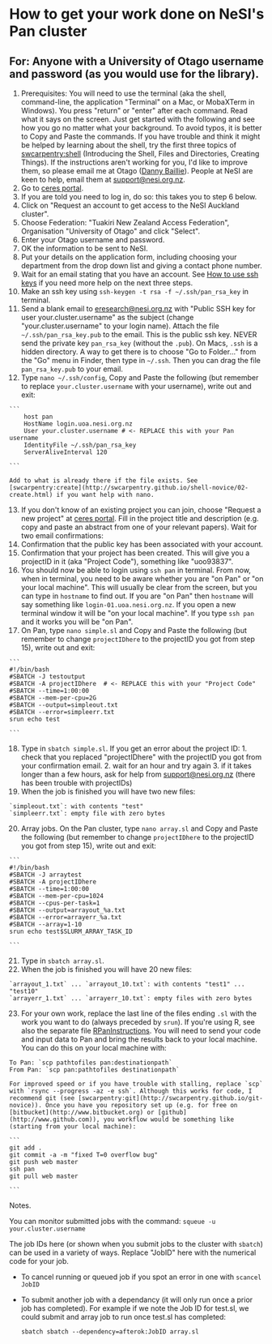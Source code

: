 # How to get your work done on NeSI's Pan cluster

## For: Anyone with a University of Otago username and password (as you would use for the library).

1.  Prerequisites: You will need to use the terminal (aka the shell, command-line, the application "Terminal" on a Mac, or MobaXTerm in Windows). You press "return" or "enter" after each command. Read what it says on the screen. Just get started with the following and see how you go no matter what your background. To avoid typos, it is better to Copy and Paste the commands. If you have trouble and think it might be helped by learning about the shell, try the first three topics of [swcarpentry:shell](http://swcarpentry.github.io/shell-novice/) (Introducing the Shell, Files and Directories, Creating Things). If the instructions aren't working for you, I'd like to improve them, so please email me at Otago ([Danny Baillie](mailto:danny.baillie@otago.ac.nz?Subject=PanInstructions)). People at NeSI are keen to help, email them at [support@nesi.org.nz](mailto:support@nesi.org.nz).
2.  Go to [ceres portal](https://web.ceres.auckland.ac.nz/portal).
3.  If you are told you need to log in, do so: this takes you to step 6 below.
4.  Click on "Request an account to get access to the NeSI Auckland cluster".
5.  Choose Federation: "Tuakiri New Zealand Access Federation", Organisation "University of Otago" and click "Select".
6.  Enter your Otago username and password.
7.  OK the information to be sent to NeSI.
8.  Put your details on the application form, including choosing your department from the drop down list and giving a contact phone number.
9.  Wait for an email stating that you have an account. See [How to use ssh keys](https://wiki.auckland.ac.nz/display/CER/How+to+log+in+using+ssh+keys) if you need more help on the next three steps.
10.  Make an ssh key using `ssh-keygen -t rsa -f ~/.ssh/pan_rsa_key` in terminal.
11.  Send a blank email to [eresearch@nesi.org.nz](mailto:eresearch@nesi.org.nz?Subject=Public%20SSH%20key%20for%20user%20your.cluster.username) with "Public SSH key for user your.cluster.username" as the subject (change "your.cluster.username" to your login name). Attach the file `~/.ssh/pan_rsa_key.pub` to the email. This is the public ssh key. NEVER send the private key `pan_rsa_key` (without the `.pub`). On Macs, `.ssh` is a hidden directory. A way to get there is to choose "Go to Folder..." from the "Go" menu in Finder, then type in `~/.ssh`. Then you can drag the file `pan_rsa_key.pub` to your email.
12.  Type `nano ~/.ssh/config`, Copy and Paste the following (but remember to replace `your.cluster.username` with your username), write out and exit:

    ```
        host pan
        HostName login.uoa.nesi.org.nz
        User your.cluster.username # <- REPLACE this with your Pan username
        IdentityFile ~/.ssh/pan_rsa_key
        ServerAliveInterval 120

    ```

    Add to what is already there if the file exists. See [swcarpentry:create](http://swcarpentry.github.io/shell-novice/02-create.html) if you want help with nano.
13.  If you don't know of an existing project you can join, choose "Request a new project" at [ceres portal](https://web.ceres.auckland.ac.nz/portal). Fill in the project title and description (e.g. copy and paste an abstract from one of your relevant papers). Wait for two email confirmations:
14.  Confirmation that the public key has been associated with your account.
15.  Confirmation that your project has been created. This will give you a projectID in it (aka "Project Code"), something like "uoo93837".
16.  You should now be able to login using `ssh pan` in terminal. From now, when in terminal, you need to be aware whether you are "on Pan" or "on your local machine". This will usually be clear from the screen, but you can type in `hostname` to find out. If you are "on Pan" then `hostname` will say something like `login-01.uoa.nesi.org.nz`. If you open a new terminal window it will be "on your local machine". If you type `ssh pan` and it works you will be "on Pan".
17.  On Pan, type `nano simple.sl` and Copy and Paste the following (but remember to change `projectIDhere` to the projectID you got from step 15), write out and exit:

    ```
    #!/bin/bash
    #SBATCH -J testoutput
    #SBATCH -A projectIDhere  # <- REPLACE this with your "Project Code"
    #SBATCH --time=1:00:00
    #SBATCH --mem-per-cpu=2G
    #SBATCH --output=simpleout.txt
    #SBATCH --error=simpleerr.txt
    srun echo test

    ```

18.  Type in `sbatch simple.sl`. If you get an error about the project ID:
    1.  check that you replaced "projectIDhere" with the projectID you got from your confirmation email.
    2.  wait for an hour and try again
    3.  if it takes longer than a few hours, ask for help from [support@nesi.org.nz](mailto:support@nesi.org.nz) (there has been trouble with projectIDs)
19.  When the job is finished you will have two new files:

    `simpleout.txt`: with contents "test"
    `simpleerr.txt`: empty file with zero bytes

20.  Array jobs. On the Pan cluster, type `nano array.sl` and Copy and Paste the following (but remember to change `projectIDhere` to the projectID you got from step 15), write out and exit:

    ```
    #!/bin/bash
    #SBATCH -J arraytest
    #SBATCH -A projectIDhere
    #SBATCH --time=1:00:00
    #SBATCH --mem-per-cpu=1024 
    #SBATCH --cpus-per-task=1
    #SBATCH --output=arrayout_%a.txt
    #SBATCH --error=arrayerr_%a.txt
    #SBATCH --array=1-10
    srun echo test$SLURM_ARRAY_TASK_ID

    ```

21.  Type in `sbatch array.sl`.
22.  When the job is finished you will have 20 new files:

    `arrayout_1.txt` ... `arrayout_10.txt`: with contents "test1" ... "test10"
    `arrayerr_1.txt` ... `arrayerr_10.txt`: empty files with zero bytes

23.  For your own work, replace the last line of the files ending `.sl` with the work you want to do (always preceded by `srun`). If you're using R, see also the separate file [RPanInstructions](https://rawgit.com/dannybaillie/NeSI/master/RPanInstructions.html). You will need to send your code and input data to Pan and bring the results back to your local machine. You can do this on your local machine with:

    To Pan: `scp pathtofiles pan:destinationpath`
    From Pan: `scp pan:pathtofiles destinationpath`

    For improved speed or if you have trouble with stalling, replace `scp` with `rsync --progress -az -e ssh`. Although this works for code, I recommend git (see [swcarpentry:git](http://swcarpentry.github.io/git-novice)). Once you have you repository set up (e.g. for free on [bitbucket](http://www.bitbucket.org) or [github](http://www.github.com)), you workflow would be something like (starting from your local machine):

    ```
    git add .
    git commit -a -m "fixed T=0 overflow bug"
    git push web master
    ssh pan
    git pull web master

    ```

Notes.

You can monitor submitted jobs with the command: `squeue -u your.cluster.username`

The job IDs here (or shown when you submit jobs to the cluster with `sbatch`) can be used in a variety of ways. Replace "JobID" here with the numerical code for your job.

* To cancel running or queued job if you spot an error in one with `scancel JobID`

* To submit another job with a dependancy (it will only run once a prior job has completed). For example 
if we note the Job ID for test.sl, we could submit and array job to run once test.sl has completed:

    ```
    sbatch sbatch --dependency=afterok:JobID array.sl
    ```
